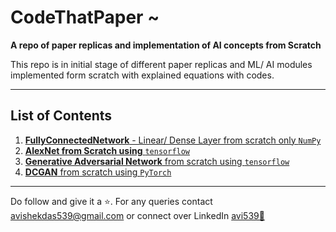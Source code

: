 # CodeThatPaper ~
**A repo of paper replicas and implementation of AI concepts from Scratch** 

This repo is in initial stage of different paper replicas and ML/ AI modules implemented form scratch with explained equations with codes.

----------------------------------------------------------------
## List of Contents
1. [**FullyConnectedNetwork** - Linear/ Dense Layer from scratch only ```NumPy```](/FullyConnectedNetwork)
2. [**AlexNet from Scratch using** ```tensorflow```](/AlexNet)
3. [**Generative Adversarial Network** from scratch using ```tensorflow```](/GAN)
4. [**DCGAN** from scratch using ```PyTorch```](/DCGAN)
----------------------------------------------------------------
Do follow and give it a ⭐. For any queries contact [avishekdas539@gmail.com](mailto:avishekdas539@gmail.com) or connect over LinkedIn [avi539🔗](https://www.linkedin.com/in/avi539/)